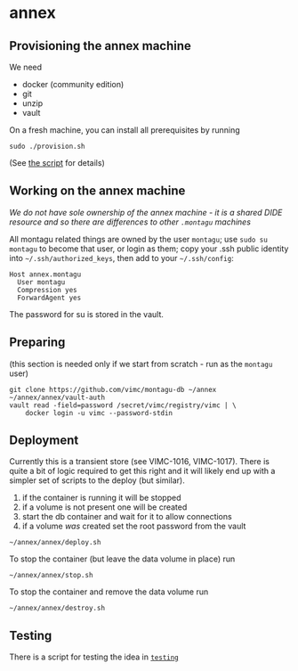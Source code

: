 # annex

## Provisioning the annex machine

We need

* docker (community edition)
* git
* unzip
* vault

On a fresh machine, you can install all prerequisites by running

```
sudo ./provision.sh
```

(See [the script](provision.sh) for details)

## Working on the annex machine

*We do not have sole ownership of the annex machine - it is a shared DIDE*
*resource and so there are differences to other `.montagu` machines*

All montagu related things are owned by the user `montagu`; use 
`sudo su montagu` to become that user, or login as them; copy your .ssh public 
identity into `~/.ssh/authorized_keys`, then add to your `~/.ssh/config`:

```
Host annex.montagu
  User montagu
  Compression yes
  ForwardAgent yes
```

The password for su is stored in the vault.

## Preparing

(this section is needed only if we start from scratch - run as the `montagu` user)

```
git clone https://github.com/vimc/montagu-db ~/annex
~/annex/annex/vault-auth
vault read -field=password /secret/vimc/registry/vimc | \
    docker login -u vimc --password-stdin
```

## Deployment

Currently this is a transient store (see VIMC-1016, VIMC-1017).  There is quite
a bit of logic required to get this right and it will likely end up with a
simpler set of scripts to the deploy (but similar).

1. if the container is running it will be stopped
1. if a volume is not present one will be created
1. start the db container and wait for it to allow connections
1. if a volume _was_ created set the root password from the vault

```
~/annex/annex/deploy.sh
```

To stop the container (but leave the data volume in place) run

```
~/annex/annex/stop.sh
```

To stop the container and remove the data volume run

```
~/annex/annex/destroy.sh
```
## Testing

There is a script for testing the idea in [`testing`](testing)
